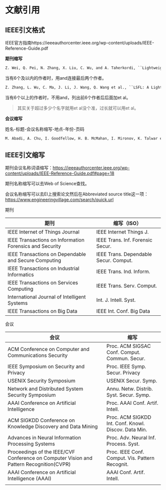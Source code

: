 # 文献引用

## IEEE引文格式

IEEE官方指南https://ieeeauthorcenter.ieee.org/wp-content/uploads/IEEE-Reference-Guide.pdf

**期刊缩写**

```tex
Z. Wei, Q. Pei, N. Zhang, X. Liu, C. Wu, and A. Taherkordi, ``Lightweight Federated Learning for Large-Scale IoT Devices With Privacy Guarantee,'' \textit{IEEE Internet Things J.}, vol. 10, no. 4, pp. 3179-3191, 2023.
```

当有6个及以内的作者时，用and连接最后两个作者。

```tex
Z. Zhang, L. Wu, C. Ma, J. Li, J. Wang, Q. Wang et al., ``LSFL: A Lightweight and Secure Federated Learning Scheme for Edge Computing,'' \textit{IEEE Trans. Inf. Forensic Secur.}, vol. 18, pp. 365-379, 2023.
```

当有6个以上的作者时，不用and，列出前6个作者后后面加et al。

> 其实关于超过多少个名字就用et al没个准，过长就可以用et al。

**会议缩写**

姓名-标题-会议名称缩写-地点-年份-页码

```tex
M. Abadi, A. Chu, I. Goodfellow, H. B. McMahan, I. Mironov, K. Talwar et al, ``Deep learning with differential privacy,'' in \textit{Proc. ACM SIGSAC Conf. Comput. Commun. Secur.}, 2016, pp. 308-318.
```



## IEEE引文缩写

期刊会议名称词语缩写：https://ieeeauthorcenter.ieee.org/wp-content/uploads/IEEE-Reference-Guide.pdf#page=18

期刊名称缩写可以去Web of Science查找。

会议名称缩写可以去EI上搜索论文然后在Abbreviated source title这一项：https://www.engineeringvillage.com/search/quick.url



期刊

| 期刊                                                    | 缩写（ISO）                           |
| ------------------------------------------------------- | ------------------------------------- |
| IEEE Internet of Things Journal                         | IEEE Internet Things J.               |
| IEEE Transactions on Information Forensics and Security | IEEE Trans. Inf. Forensic Secur.      |
| IEEE Transactions on Dependable and Secure Computing    | IEEE Trans. Dependable Secur. Comput. |
| IEEE Transactions on Industrial Informatics             | IEEE Trans. Ind. Inform.              |
| IEEE Transactions on Services Computing                 | IEEE Trans. Serv. Comput.             |
| International Journal of Intelligent Systems            | Int. J. Intell. Syst.                 |
| IEEE Transactions on Big Data                           | IEEE Int. Conf. Big Data              |



会议

| 会议                                                         | 缩写                                                 |
| ------------------------------------------------------------ | ---------------------------------------------------- |
| ACM Conference on Computer and Communications Security       | Proc. ACM SIGSAC Conf. Comput. Commun. Secur.        |
| IEEE Symposium on Security and Privacy                       | Proc. IEEE Symp. Secur. Privacy                      |
| USENIX Security Symposium                                    | USENIX Secur. Symp.                                  |
| Network and Distributed System Security Symposium            | Annu. Netw. Distrib. Syst. Secur. Symp.              |
| AAAI Conference on Artificial Intelligence                   | Proc. AAAI Conf. Artif. Intell.                      |
| ACM SIGKDD Conference on Knowledge  Discovery and Data Mining | Proc. ACM SIGKDD Int. Conf. Knowl. Discov. Data Min. |
| Advances in Neural Information Processing Systems            | Proc. Adv. Neural Inf. Process. Syst.                |
| Proceedings of the IEEE/CVF Conference on Computer Vision and Pattern Recognition(CVPR) | Proc. IEEE Conf. Comput. Vis. Pattern Recognit.      |
| AAAI Conference on Artificial Intelligence (AAAI)            | AAAI Conf. Artif. Intell.                            |
|                                                              |                                                      |

